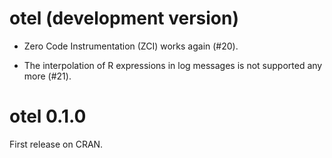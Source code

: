 # otel (development version)

* Zero Code Instrumentation (ZCI) works again (#20).

* The interpolation of R expressions in log messages is not supported
  any more (#21).

# otel 0.1.0

First release on CRAN.
